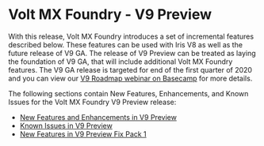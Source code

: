                            

Volt MX  Foundry - V9 Preview
========================

With this release, Volt MX Foundry introduces a set of incremental features described below. These features can be used with Iris V8 as well as the future release of V9 GA. The release of V9 Preview can be treated as laying the foundation of V9 GA, that will include additional Volt MX Foundry features. The V9 GA release is targeted for end of the first quarter of 2020 and you can view our [V9 Roadmap webinar on Basecamp](https://support.hcltechsw.com/csm) for more details.

The following sections contain New Features, Enhancements, and Known Issues for the Volt MX Foundry V9 Preview release:

*   [New Features and Enhancements in V9 Preview](../V9_Preview_New_Features.md)
*   [Known Issues in V9 Preview](../V9Preview_Knownissues.md)
*   [New Features in V9 Preview Fix Pack 1](../V9_Preview2.md)
